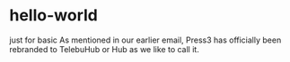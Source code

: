 # hello-world
just for basic
As mentioned in our earlier email,  Press3 has officially been rebranded to TelebuHub or Hub as we like to call it.
